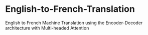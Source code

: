 # English-to-French-Translation
English to French Machine Translation using the Encoder-Decoder architecture with Multi-headed Attention
